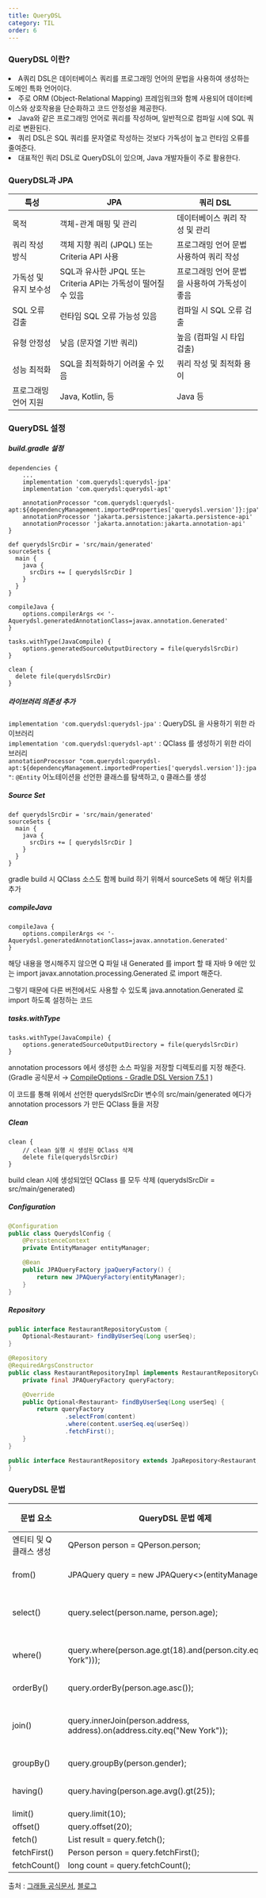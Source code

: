 ```yaml
---
title: QueryDSL
category: TIL
order: 6
---
```

### QueryDSL 이란?

<div class="content-box">
<li>A쿼리 DSL은 데이터베이스 쿼리를 프로그래밍 언어의 문법을 사용하여 생성하는 도메인 특화 언어이다.</li>

<li>주로 ORM (Object-Relational Mapping) 프레임워크와 함께 사용되어 데이터베이스와 상호작용을 단순화하고 코드 안정성을 제공한다.</li>

<li>Java와 같은 프로그래밍 언어로 쿼리를 작성하며, 일반적으로 컴파일 시에 SQL 쿼리로 변환된다.</li>

<li>쿼리 DSL은 SQL 쿼리를 문자열로 작성하는 것보다 가독성이 높고 런타임 오류를 줄여준다.</li>

<li>대표적인 쿼리 DSL로 QueryDSL이 있으며, Java 개발자들이 주로 활용한다.</li>
</div>

### QueryDSL과 JPA

| 특성                     | JPA                        | 쿼리 DSL                   |
|------------------------|-----------------------------|---------------------------|
| 목적                     | 객체-관계 매핑 및 관리        | 데이터베이스 쿼리 작성 및 관리 |
| 쿼리 작성 방식           | 객체 지향 쿼리 (JPQL) 또는 Criteria API 사용 | 프로그래밍 언어 문법 사용하여 쿼리 작성 |
| 가독성 및 유지 보수성   | SQL과 유사한 JPQL 또는 Criteria API는 가독성이 떨어질 수 있음 | 프로그래밍 언어 문법을 사용하여 가독성이 좋음 |
| SQL 오류 검출           | 런타임 SQL 오류 가능성 있음    | 컴파일 시 SQL 오류 검출    |
| 유형 안정성              | 낮음 (문자열 기반 쿼리)      | 높음 (컴파일 시 타입 검출)    |
| 성능 최적화             | SQL을 최적화하기 어려울 수 있음 | 쿼리 작성 및 최적화 용이   |
| 프로그래밍 언어 지원    | Java, Kotlin, 등            | Java 등                   |

### QueryDSL 설정

##### build.gradle 설정
```
dependencies {
	... 
	implementation 'com.querydsl:querydsl-jpa'
	implementation 'com.querydsl:querydsl-apt'

	annotationProcessor "com.querydsl:querydsl-apt:${dependencyManagement.importedProperties['querydsl.version']}:jpa"
	annotationProcessor 'jakarta.persistence:jakarta.persistence-api'
	annotationProcessor 'jakarta.annotation:jakarta.annotation-api'
}

def querydslSrcDir = 'src/main/generated'
sourceSets {
  main {
    java {
      srcDirs += [ querydslSrcDir ]
    }
  }
}

compileJava {
    options.compilerArgs << '-Aquerydsl.generatedAnnotationClass=javax.annotation.Generated'
}

tasks.withType(JavaCompile) {
	options.generatedSourceOutputDirectory = file(querydslSrcDir)
}

clean {
  delete file(querydslSrcDir)
}
```
##### 라이브러리 의존성 추가
`implementation 'com.querydsl:querydsl-jpa'` : QueryDSL 을 사용하기 위한 라이브러리<br>
`implementation 'com.querydsl:querydsl-apt'` : QClass 를 생성하기 위한 라이브러리<br>
`annotationProcessor "com.querydsl:querydsl-apt:${dependencyManagement.importedProperties['querydsl.version']}:jpa"`: `@Entity` 어노테이션을 선언한 클래스를 탐색하고, `Q` 클래스를 생성<br>

##### Source Set

```
def querydslSrcDir = 'src/main/generated'
sourceSets {
  main {
    java {
      srcDirs += [ querydslSrcDir ]
    }
  }
}
```
gradle build 시 QClass 소스도 함께 build 하기 위해서 sourceSets 에 해당 위치를 추가

##### compileJava

```
compileJava {
    options.compilerArgs << '-Aquerydsl.generatedAnnotationClass=javax.annotation.Generated'
}
```
해당 내용을 명시해주지 않으면 Q 파일 내 Generated 를 import 할 때 자바 9 에만 있는 import javax.annotation.processing.Generated 로 import 해준다.

그렇기 때문에 다른 버전에서도 사용할 수 있도록 java.annotation.Generated 로 import 하도록 설정하는 코드

##### tasks.withType
```
tasks.withType(JavaCompile) {
	options.generatedSourceOutputDirectory = file(querydslSrcDir)
}
```
annotation processors 에서 생성한 소스 파일을 저장할 디렉토리를 지정 해준다. (Gradle 공식문서 → [CompileOptions - Gradle DSL Version 7.5.1](https://docs.gradle.org/current/dsl/org.gradle.api.tasks.compile.CompileOptions.html#org.gradle.api.tasks.compile.CompileOptions:generatedSourceOutputDirectory) )

이 코드를 통해 위에서 선언한 querydslSrcDir 변수의 src/main/generated 에다가 annotation processors 가 만든 QClass 들을 저장

##### Clean
```
clean {
	// clean 실행 시 생성된 QClass 삭제
	delete file(querydslSrcDir)
}
```
build clean 시에 생성되었던 QClass 를 모두 삭제 (querydslSrcDir = src/main/generated)

##### Configuration
```java
@Configuration
public class QuerydslConfig {
    @PersistenceContext
    private EntityManager entityManager;

    @Bean
    public JPAQueryFactory jpaQueryFactory() {
        return new JPAQueryFactory(entityManager);
    }
}
```

##### Repository

```java
public interface RestaurantRepositoryCustom {
    Optional<Restaurant> findByUserSeq(Long userSeq);
}
```

```java
@Repository
@RequiredArgsConstructor
public class RestaurantRepositoryImpl implements RestaurantRepositoryCustom {
    private final JPAQueryFactory queryFactory;

    @Override
    public Optional<Restaurant> findByUserSeq(Long userSeq) {
        return queryFactory
                .selectFrom(content)
                .where(content.userSeq.eq(userSeq))
                .fetchFirst();
    }
}
```

```java
public interface RestaurantRepository extends JpaRepository<Restaurant, String>, RestaurantRepositoryCustom {
}
```

### QueryDSL 문법

| 문법 요소                   | QueryDSL 문법 예제                                             | SQL 쿼리 예제                                |
|-----------------------------|---------------------------------------------------------------|----------------------------------------------|
| 엔티티 및 Q 클래스 생성     | QPerson person = QPerson.person;                             | -                                            |
| from()                      | JPAQuery<Person> query = new JPAQuery<>(entityManager);      | SELECT * FROM person                        |
| select()                    | query.select(person.name, person.age);                       | SELECT name, age FROM person               |
| where()                     | query.where(person.age.gt(18).and(person.city.eq("New York"))); | WHERE age > 18 AND city = 'New York'        |
| orderBy()                   | query.orderBy(person.age.asc());                              | ORDER BY age ASC                            |
| join()                      | query.innerJoin(person.address, address).on(address.city.eq("New York")); | INNER JOIN address ON address.city = 'New York' |
| groupBy()                   | query.groupBy(person.gender);                                  | GROUP BY gender                             |
| having()                    | query.having(person.age.avg().gt(25));                       | HAVING AVG(age) > 25                        |
| limit()                     | query.limit(10);                                              | LIMIT 10                                    |
| offset()                    | query.offset(20);                                             | OFFSET 20                                   |
| fetch()                     | List<Person> result = query.fetch();                         | -                                            |
| fetchFirst()                | Person person = query.fetchFirst();                          | -                                            |
| fetchCount()                | long count = query.fetchCount();                              | -                                            |


출처 : [그래들 공식문서](https://docs.gradle.org/current/dsl/org.gradle.api.tasks.compile.CompileOptions.html#org.gradle.api.tasks.compile.CompileOptions:generatedSourceOutputDirectory), [블로그](https://velog.io/@soyeon207/QueryDSL-Spring-Boot-%EC%97%90%EC%84%9C-QueryDSL-JPA-%EC%82%AC%EC%9A%A9%ED%95%98%EA%B8%B0)




